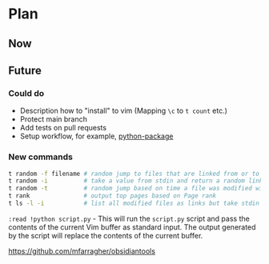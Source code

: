 # Plan

## Now

## Future

### Could do

- Description how to "install" to vim (Mapping `\c` to `t count` etc.)
- Protect main branch
- Add tests on pull requests
- Setup workflow, for example, [python-package](https://github.com/dudarev/think-cli/new/master?filename=.github%2Fworkflows%2Fpython-package.yml&workflow_template=ci%2Fpython-package)

### New commands

```sh
t random -f filename # random jump to files that are linked from or to filename
t random -i          # take a value from stdin and return a random link from the string
t random -t          # random jump based on time a file was modified with some weight
t rank               # output top pages based on Page rank
t ls -l -i           # list all modified files as links but take stdin and filter links that are already there
```

`:read !python script.py` - This will run the `script.py` script and pass the contents of the current Vim buffer as standard input. The output generated by the script will replace the contents of the current buffer.

https://github.com/mfarragher/obsidiantools
